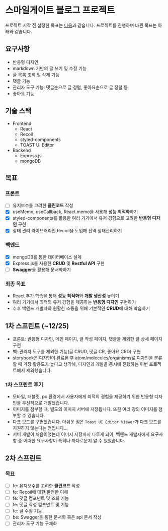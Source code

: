 # 스마일게이트 블로그 프로젝트

프로젝트 시작 전 설정한 목표는 [다음](/docs/목표%20설정.md)과 같습니다. 프로젝트를 진행하며 바뀐 목표는 아래와 같습니다.

## 요구사항

- 반응형 디자인
- markdown 기반의 글 쓰기 및 수정 기능
- 글 목록 조회 및 삭제 기능
- 댓글 기능
- 관리자 도구 기능: 댓글순으로 글 정렬, 좋아요순으로 글 정렬 등
- 좋아요 기능

## 기술 스택
- Frontend
    - React
    - Recoil
    - styled-components
    - TOAST UI Editor
- Backend
    - Express.js
    - mongoDB
## 목표
### 프론트

-[ ] 유지보수를 고려한 **클린코드** 작성
-[x] useMemo, useCallback, React.memo을 사용해 **성능 최적화**하기
-[x] styled-components를 활용한 여러 기기에서 유저 경험으로 고려한 **반응형 디자인** 구현
-[x] 상태 관리 라이브러리인 Recoil을 도입해 전역 상태관리하기

### 백엔드

-[x] mongoDB를 통한 데이터베이스 설계
-[x] Express.js를 사용한 **CRUD** 및 **Restful API** 구현
-[ ] **Swagger**을 활용해 문서화하기

### 최종 목표

- React 추가 학습을 통해 **성능 최적화**와 **개발 생산성** 높이기
- 여러 기기에서 최적의 유저 경험을 제공하는 **반응형 디자인** 구현하기
- 추후 백엔드 개발자와 원활한 소통을 위해 기본적인 **CRUD**에 대해 학습하기

## 1차 스프린트 (~12/25)
- 프론트: 반응형 디자인, 메인 페이지, 글 작성 페이지, 댓글을 제외한 글 상세 페이지 구현
- 백: 관리자 도구를 제외한 기능(글 CRUD, 댓글 CR, 좋아요 CRD) 구현
- storybook은 디자인이 완료된 후 atom/molecules/organisms로 디자인을 분류할 때 가장 활용도가 높다고 생각해, 디자인과 개발을 동시에 진행하는 이번 프로젝트에서 제외했습니다.


### 1차 스프린트 후기
- 모바일, 태블릿, pc 환경에서 사용자에게 최적의 경험을 제공하기 위한 반응형 디자인을 우선적으로 개발했습니다.
- 이미지를 첨부할 때, 별도의 이미지 서버에 저장됩니다. 또한 여러 장의 이미지를 첨부할 수 있습니다.
- 다크 모드를 구현했습니다. 아쉬운 점은 `Toast UI Editor Viewer`가 다크 모드를 지원하지 않는다는 점입니다...
- 서버 개발이 처음이었는데 이미지 저장까지 다루게 되어, 백엔드 개발자에게 요구사항 중 어떠한 요구사항이 특히나 까다로운지 알 수 있었습니다.

## 2차 스프린트
### 목표
- [ ] fe: 유지보수를 고려한 **클린코드** 작성
- [ ] fe: Recoil에 대한 완전한 이해
- [ ] fe: 댓글 컴포넌트 및 조회 기능
- [ ] fe: 댓글 작성 컴포넌트 및 기능
- [ ] fe: 글 수정 기능
- [ ] be: Swagger을 통한 문서화 혹은 api 문서 작성
- [ ] 관리자 도구 기능 구체화
